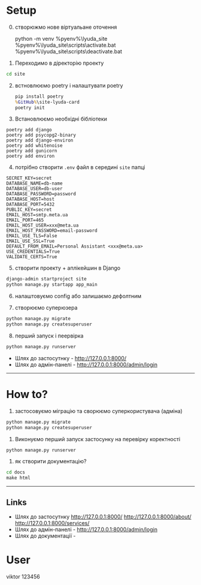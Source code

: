 # Setup
0. створюжмо нове віртуальане оточення
    
    python -m venv %pyenv%\lyuda_site
    %pyenv%\lyuda_site\scripts\activate.bat
    %pyenv%\lyuda_site\scripts\deactivate.bat

1. Переходимо в діректорію проекту
```cmd
cd site
```

2. встновлюємо poetry і налаштувати poetry
    ```cmd
    pip install poetry
    %GitHub%\site-lyuda-card
    poetry init
    ```

3. Встановлюємо необхідні бібліотеки
```
poetry add django
poetry add psycopg2-binary
poetry add django-environ
poetry add whitenoise
poetry add gunicorn
poetry add environ
```

4. потрібно створити `.env` файл в середині `site` папці
```
SECRET_KEY=secret
DATABASE_NAME=db-name
DATABASE_USER=db-user
DATABASE_PASSWORD=password
DATABASE_HOST=host
DATABASE_PORT=5432
PUBLIC_KEY=secret
EMAIL_HOST=smtp.meta.ua
EMAIL_PORT=465
EMAIL_HOST_USER=xxx@meta.ua
EMAIL_HOST_PASSWORD=email-password
EMAIL_USE_TLS=False
EMAIL_USE_SSL=True
DEFAULT_FROM_EMAIL=Personal Assistant <xxx@meta.ua>
USE_CREDENTIALS=True
VALIDATE_CERTS=True
```

5. створити проекту + аплікейшин в Django
```cmd
django-admin startproject site
python manage.py startapp app_main
```

6. налаштовуємо config або залишаємо дефолтним

7. створюємо суперюзера
```cmd
python manage.py migrate
python manage.py createsuperuser
```

8. перший запуск і пеервірка
```cmd
python manage.py runserver
```
* Шлях до застосутнку - http://127.0.0.1:8000/
* Шлях до адмін-панелі - http://127.0.0.1:8000/admin/login
-----------------
# How to?
1. застосовуємо міграцію та сворюємо суперкористувача (адміна)
```cmd
python manage.py migrate
python manage.py createsuperuser
```
1. Виконуємо перший запуск застосунку на перевірку коректності
```cmd
python manage.py runserver
```
1. як створити документацію?
```cmd
cd docs
make html
```
---------------------
## Links
* Шлях до застосутнку
    http://127.0.0.1:8000/
    http://127.0.0.1:8000/about/
    http://127.0.0.1:8000/services/
* Шлях до адмін-панелі - http://127.0.0.1:8000/admin/login
* Шлях до документації - 


# User
viktor
123456